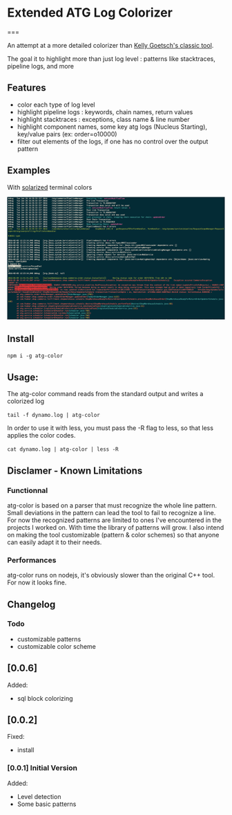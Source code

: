 # Extended ATG Log Colorizer
===

An attempt at a more detailed colorizer than [Kelly Goetsch's classic tool]( http://atglogcolorizer.sourceforge.net ).

The goal it to highlight more than just log level : patterns like stacktraces, pipeline logs, and more

## Features
  - color each type of log level
  - highlight pipeline logs : keywords, chain names, return values
  - highlight stacktraces :  exceptions, class name & line number
  - highlight component names, some key atg logs (Nucleus Starting), key/value pairs (ex: order=o10000)
  - filter out elements of the logs, if one has no control over the output pattern

## Examples

With [solarized](http://ethanschoonover.com/solarized) terminal colors

![Screenshot 1](img/example.png "atg-color in action!")



## Install

`npm i -g atg-color`

## Usage:

The atg-color command reads from the standard output and writes a colorized log 

`tail -f dynamo.log | atg-color`

In order to use it with less, you must pass the -R flag to less, so that less applies the color codes.

`cat dynamo.log | atg-color | less -R`

## Disclamer - Known Limitations

### Functionnal 

atg-color is based on a parser that must recognize the whole line pattern. Small deviations in the pattern can lead the tool to fail to recognize a line. For now the recognized patterns are limited to ones I've encountered in the projects I worked on. With time the library of patterns will grow. I also intend on making the tool customizable (pattern & color schemes) so that anyone can easily adapt it to their needs.

### Performances

atg-color runs on nodejs, it's obviously slower than the original C++ tool. For now it looks fine.


## Changelog

### Todo

 - customizable patterns
 - customizable color scheme

## [0.0.6]
Added:
 -  sql block colorizing

## [0.0.2]
Fixed:
 - install

### [0.0.1] Initial Version
Added:

 - Level detection
 - Some basic patterns